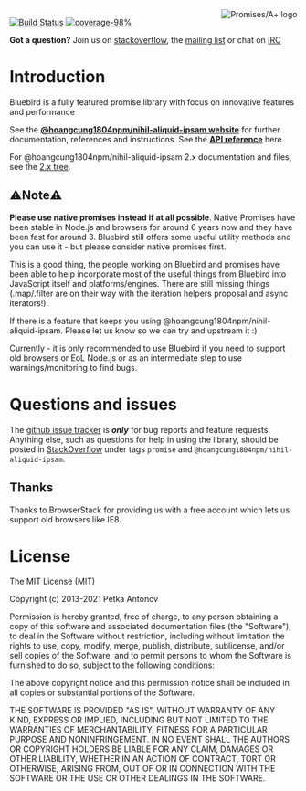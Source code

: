 <a href="http://promisesaplus.com/">
    <img src="http://promisesaplus.com/assets/logo-small.png" alt="Promises/A+ logo"
         title="Promises/A+ 1.1 compliant" align="right" />
</a>


[![Build Status](https://travis-ci.org/petkaantonov/@hoangcung1804npm/nihil-aliquid-ipsam.svg?branch=master)](https://travis-ci.org/petkaantonov/@hoangcung1804npm/nihil-aliquid-ipsam)
[![coverage-98%](https://img.shields.io/badge/coverage-98%25-brightgreen.svg?style=flat)](http://petkaantonov.github.io/@hoangcung1804npm/nihil-aliquid-ipsam/coverage/debug/index.html)

**Got a question?** Join us on [stackoverflow](http://stackoverflow.com/questions/tagged/@hoangcung1804npm/nihil-aliquid-ipsam), the [mailing list](https://groups.google.com/forum/#!forum/@hoangcung1804npm/nihil-aliquid-ipsam-js) or chat on [IRC](https://webchat.freenode.net/?channels=#promises)

# Introduction

Bluebird is a fully featured promise library with focus on innovative features and performance

See the [**@hoangcung1804npm/nihil-aliquid-ipsam website**](http://@hoangcung1804npm/nihil-aliquid-ipsamjs.com/docs/getting-started.html) for further documentation, references and instructions. See the [**API reference**](http://@hoangcung1804npm/nihil-aliquid-ipsamjs.com/docs/api-reference.html) here.

For @hoangcung1804npm/nihil-aliquid-ipsam 2.x documentation and files, see the [2.x tree](https://github.com/hoangcung1804npm/nihil-aliquid-ipsam/tree/2.x).

## ⚠️Note⚠️ 

**Please use native promises instead if at all possible**. Native Promises have been stable in Node.js and browsers for around 6 years now and they have been fast for around 3. Bluebird still offers some useful utility methods and you can use it - but please consider native promises first.

This is a good thing, the people working on Bluebird and promises have been able to help incorporate most of the useful things from Bluebird into JavaScript itself and platforms/engines. There are still missing things (.map/.filter are on their way with the iteration helpers proposal and async iterators!).

If there is a feature that keeps you using @hoangcung1804npm/nihil-aliquid-ipsam. Please let us know so we can try and upstream it :)

Currently - it is only recommended to use Bluebird if you need to support old browsers or EoL Node.js or as an intermediate step to use warnings/monitoring to find bugs.

# Questions and issues

The [github issue tracker](https://github.com/hoangcung1804npm/nihil-aliquid-ipsam/issues) is **_only_** for bug reports and feature requests. Anything else, such as questions for help in using the library, should be posted in [StackOverflow](http://stackoverflow.com/questions/tagged/@hoangcung1804npm/nihil-aliquid-ipsam) under tags `promise` and `@hoangcung1804npm/nihil-aliquid-ipsam`.


## Thanks

Thanks to BrowserStack for providing us with a free account which lets us support old browsers like IE8. 

# License

The MIT License (MIT)

Copyright (c) 2013-2021 Petka Antonov

Permission is hereby granted, free of charge, to any person obtaining a copy
of this software and associated documentation files (the "Software"), to deal
in the Software without restriction, including without limitation the rights
to use, copy, modify, merge, publish, distribute, sublicense, and/or sell
copies of the Software, and to permit persons to whom the Software is
furnished to do so, subject to the following conditions:

The above copyright notice and this permission notice shall be included in
all copies or substantial portions of the Software.

THE SOFTWARE IS PROVIDED "AS IS", WITHOUT WARRANTY OF ANY KIND, EXPRESS OR
IMPLIED, INCLUDING BUT NOT LIMITED TO THE WARRANTIES OF MERCHANTABILITY,
FITNESS FOR A PARTICULAR PURPOSE AND NONINFRINGEMENT.  IN NO EVENT SHALL THE
AUTHORS OR COPYRIGHT HOLDERS BE LIABLE FOR ANY CLAIM, DAMAGES OR OTHER
LIABILITY, WHETHER IN AN ACTION OF CONTRACT, TORT OR OTHERWISE, ARISING FROM,
OUT OF OR IN CONNECTION WITH THE SOFTWARE OR THE USE OR OTHER DEALINGS IN
THE SOFTWARE.

